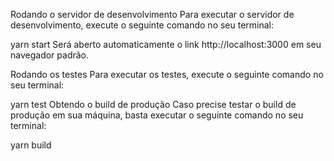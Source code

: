 Rodando o servidor de desenvolvimento
Para executar o servidor de desenvolvimento, execute o seguinte comando no seu terminal:

yarn start
Será aberto automaticamente o link http://localhost:3000 em seu navegador padrão.

Rodando os testes
Para executar os testes, execute o seguinte comando no seu terminal:

yarn test
Obtendo o build de produção
Caso precise testar o build de produção em sua máquina, basta executar o seguinte comando no seu terminal:

yarn build

